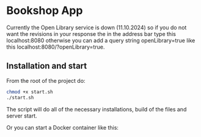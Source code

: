 # Bookshop App

Currently the Open Library service is down (11.10.2024) so if you do not want the revisions in your response the in the address bar type this localhost:8080 otherwise you can add a query string openLibrary=true like this localhost:8080/?openLibrary=true.

## Installation and start

From the root of the project do:

```bash
chmod +x start.sh
./start.sh
```

The script will do all of the necessary installations, build of the files and server start.

Or you can start a Docker container like this:
